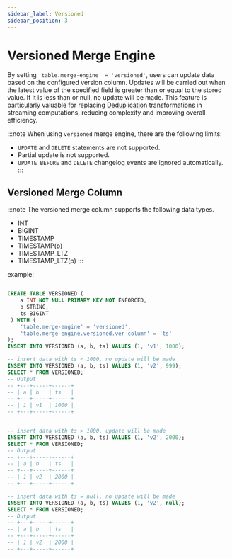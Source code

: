 ```yaml
---
sidebar_label: Versioned
sidebar_position: 3
---
```


# Versioned Merge Engine

By setting `'table.merge-engine' = 'versioned'`, users can update data based on the configured version column. Updates will be carried out when the latest value of the specified field is greater than or equal to the stored value. If it is less than or null, no update will be made.
This feature is particularly valuable for replacing [Deduplication](https://nightlies.apache.org/flink/flink-docs-release-1.20/docs/dev/table/sql/queries/deduplication/) transformations in streaming computations, reducing complexity and improving overall efficiency.

:::note
When using `versioned` merge engine, there are the following limits:
- `UPDATE` and `DELETE` statements are not supported.
- Partial update is not supported.
- `UPDATE_BEFORE` and `DELETE` changelog events are ignored automatically.
:::

## Versioned Merge Column

:::note
The versioned merge column supports the following data types.
- INT
- BIGINT
- TIMESTAMP
- TIMESTAMP(p)
- TIMESTAMP_LTZ
- TIMESTAMP_LTZ(p)
:::

example:
```sql title="Flink SQL"

CREATE TABLE VERSIONED (
    a INT NOT NULL PRIMARY KEY NOT ENFORCED,
    b STRING, 
    ts BIGINT
 ) WITH (
    'table.merge-engine' = 'versioned',
    'table.merge-engine.versioned.ver-column' = 'ts'
);
INSERT INTO VERSIONED (a, b, ts) VALUES (1, 'v1', 1000);

-- insert data with ts < 1000, no update will be made
INSERT INTO VERSIONED (a, b, ts) VALUES (1, 'v2', 999);
SELECT * FROM VERSIONED;
-- Output
-- +---+-----+------+
-- | a | b   | ts   |
-- +---+-----+------+
-- | 1 | v1  | 1000 |
-- +---+-----+------+


-- insert data with ts > 1000, update will be made
INSERT INTO VERSIONED (a, b, ts) VALUES (1, 'v2', 2000);
SELECT * FROM VERSIONED;
-- Output
-- +---+-----+------+
-- | a | b   | ts   |
-- +---+-----+------+
-- | 1 | v2  | 2000 |
-- +---+-----+------+

-- insert data with ts = null, no update will be made
INSERT INTO VERSIONED (a, b, ts) VALUES (1, 'v2', null);
SELECT * FROM VERSIONED;
-- Output
-- +---+-----+------+
-- | a | b   | ts   |
-- +---+-----+------+
-- | 1 | v2  | 2000 |
-- +---+-----+------+

```
